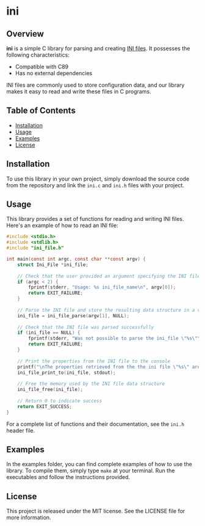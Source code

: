 # ini

## Overview

**ini** is a simple C library for parsing and creating [INI files](https://en.wikipedia.org/wiki/INI_file). It possesses the following characteristics:

- Compatible with C89
- Has no external dependencies

INI files are commonly used to store configuration data, and our library makes it easy to read and write these files in C programs.

## Table of Contents

- [Installation](#installation)
- [Usage](#usage)
- [Examples](#examples)
- [License](#license)

## Installation

To use this library in your own project, simply download the source code from the repository and link the `ini.c` and `ini.h` files with your project.

## Usage

This library provides a set of functions for reading and writing INI files. Here's an example of how to read an INI file:

```c
#include <stdio.h>
#include <stdlib.h>
#include "ini_file.h"

int main(const int argc, const char **const argv) {
    struct Ini_File *ini_file;
    
    // Check that the user provided an argument specifying the INI file name
    if (argc < 2) {
        fprintf(stderr, "Usage: %s ini_file_name\n", argv[0]);
        return EXIT_FAILURE;
    }
    
    // Parse the INI file and store the resulting data structure in a variable
    ini_file = ini_file_parse(argv[1], NULL);
    
    // Check that the INI file was parsed successfully
    if (ini_file == NULL) {
        fprintf(stderr, "Was not possible to parse the ini_file \"%s\"\n", argv[1]);
        return EXIT_FAILURE;
    }
    
    // Print the properties from the INI file to the console
    printf("\nThe properties retrieved from the the ini file \"%s\" are:\n\n", argv[1]);
    ini_file_print_to(ini_file, stdout);
    
    // Free the memory used by the INI file data structure
    ini_file_free(ini_file);
    
    // Return 0 to indicate success
    return EXIT_SUCCESS;
}
```

For a complete list of functions and their documentation, see the `ini.h` header file.

## Examples

In the examples folder, you can find complete examples of how to use the library. To compile them, simply type `make` at your terminal. Run the executables and follow the instructions provided.

## License

This project is released under the MIT license. See the LICENSE file for more information.

